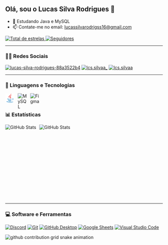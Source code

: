 ## Olá, sou o Lucas Silva Rodrigues 👋

- 🌱 Estudando Java e MySQL
- 📫 Contate-me no email: lucassilvarodrigss16@gmail.com

</a> 
    <a href="https://github.com/lcssilvaa?tab=repositories&sort=stargazers">
        <img 
            alt="Total de estrelas" 
            title="Total de estrelas GitHub" 
            src="https://custom-icon-badges.demolab.com/github/stars/lcssilvaa?color=55960c&style=for-the-badge&labelColor=488207&logo=star&label=estrelas"
        />
    </a>
    <a href="https://github.com/lcssilvaa?tab=followers">
        <img 
            alt="Seguidores" 
            title="Me siga no GitHub" 
            src="https://custom-icon-badges.demolab.com/github/followers/lcssilvaa?color=236ad3&labelColor=1155ba&style=for-the-badge&logo=github&label=Seguidores&logoColor=white"
        />
    </a>
</p>

---

### 🧑‍💻 Redes Sociais

<p align="left">
<a href="https://linkedin.com/in/lucas-silva-rodrigues-88a3522b4" target="blank"><img align="center" src="https://raw.githubusercontent.com/rahuldkjain/github-profile-readme-generator/master/src/images/icons/Social/linked-in-alt.svg" alt="lucas-silva-rodrigues-88a3522b4" height="30" width="40" /></a>
<a href="https://instagram.com/lcs.silvaa_" target="blank"><img align="center" src="https://raw.githubusercontent.com/rahuldkjain/github-profile-readme-generator/master/src/images/icons/Social/instagram.svg" alt="lcs.silvaa_" height="30" width="40" /></a>
<a href="https://discord.gg/lcs.silvaa" target="blank"><img align="center" src="https://raw.githubusercontent.com/rahuldkjain/github-profile-readme-generator/master/src/images/icons/Social/discord.svg" alt="lcs.silvaa" height="30" width="40" /></a>

---

### 🤖 Linguagens e Tecnologias

<img 
    align="left" 
    alt="Java" 
    title="Java"
    width="30px" 
    style="padding-right: 10px;" 
    src="https://raw.githubusercontent.com/devicons/devicon/master/icons/java/java-original.svg"
/>
<img 
    align="left" 
    alt="MySQL" 
    title="MySQL"
    width="30px" 
    style="padding-right: 10px;" 
    src="https://www.svgrepo.com/show/303229/microsoft-sql-server-logo.svg"
/>
<img 
    align="left" 
    alt="Figma" 
    title="Figma"
    width="30px" 
    style="padding-right: 10px;" 
    src="https://www.vectorlogo.zone/logos/figma/figma-icon.svg"
/>

<br/>
<br/>

### 📊 Estatísticas

<p>
  <img 
    align="left" 
    alt="GitHub Stats" 
    height="150"
    style="padding-right: 10px;"   
    src="https://github-readme-stats.vercel.app/api?username=lcssilvaa&show_icons=true&theme=tokyonight&include_all_commits=true&locale=pt-pt"
  />

<img 
      align="left" 
      alt="GitHub Stats" 
      height="138"
      style="padding-right: 10px;"  
      src="https://github-readme-stats.vercel.app/api/top-langs/?username=lcssilvaa&theme=tokyonight&layout=compact&custom_title=Tecnologias&langs_count=9" 
  />

 

<br/> <br/>
<br/> <br/>
<br/> <br/>
<br/> <br/>
<br/> <br/>
<br/> <br/>
<br/> <br/>

 --- 

</p>

<h3>💻 Software e Ferramentas</h3>

<a href="#"><img alt="Discord" src="https://img.shields.io/badge/-Discord-5865F2.svg?logo=discord&logoColor=white"></a>
<a href="#"><img alt="Git" src="https://img.shields.io/badge/Git-F05033.svg?logo=git&logoColor=white"></a>
<a href="#"><img alt="GitHub Desktop" src="https://img.shields.io/badge/GitHub%20Desktop-8034A9.svg?logo=github&logoColor=white"></a>
<a href="#"><img alt="Google Sheets" src="https://img.shields.io/badge/Sheets-34A853.svg?logo=google%20sheets&logoColor=white"></a>
<a href="#"><img alt="Visual Studio Code" src="https://img.shields.io/badge/Visual%20Studio%20Code-0078d7.svg?logo=visual-studio-code&logoColor=white"></a>
  </p>
</details>

<picture align="center">
  <source media="(prefers-color-scheme: dark)" srcset="https://raw.githubusercontent.com/mari4souza/lcssilvaa/output/github-contribution-grid-snake-dark.svg">
  <source media="(prefers-color-scheme: light)" srcset="https://raw.githubusercontent.com/mari4souza/lcssilvaa/output/github-contribution-grid-snake-dark.svg">
  <img align="center" alt="github contribution grid snake animation" src="https://raw.githubusercontent.com/lcssilvaa/mari4souza/output/github-contribution-grid-snake.svg">
</picture>
